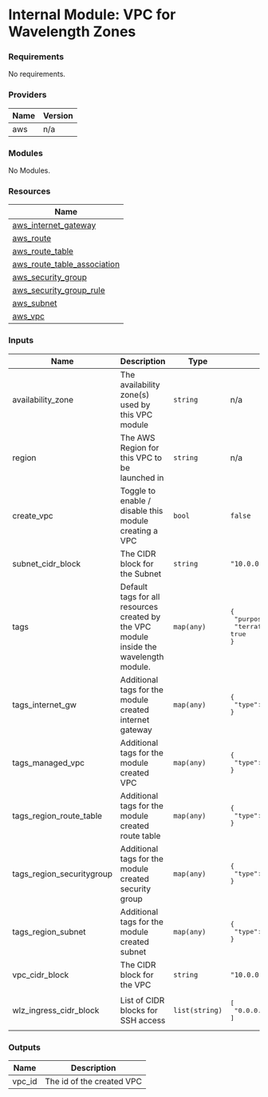# Internal Module: VPC for Wavelength Zones

### Requirements

No requirements.

### Providers

| Name | Version |
|------|---------|
| aws | n/a |

### Modules

No Modules.

### Resources

| Name |
|------|
| [aws_internet_gateway](https://registry.terraform.io/providers/hashicorp/aws/latest/docs/resources/internet_gateway) |
| [aws_route](https://registry.terraform.io/providers/hashicorp/aws/latest/docs/resources/route) |
| [aws_route_table](https://registry.terraform.io/providers/hashicorp/aws/latest/docs/resources/route_table) |
| [aws_route_table_association](https://registry.terraform.io/providers/hashicorp/aws/latest/docs/resources/route_table_association) |
| [aws_security_group](https://registry.terraform.io/providers/hashicorp/aws/latest/docs/resources/security_group) |
| [aws_security_group_rule](https://registry.terraform.io/providers/hashicorp/aws/latest/docs/resources/security_group_rule) |
| [aws_subnet](https://registry.terraform.io/providers/hashicorp/aws/latest/docs/resources/subnet) |
| [aws_vpc](https://registry.terraform.io/providers/hashicorp/aws/latest/docs/resources/vpc) |

### Inputs

| Name | Description | Type | Default |
|------|-------------|------|---------|
| availability_zone | The availability zone(s) used by this VPC module | `string` | n/a |
| region | The AWS Region for this VPC to be launched in | `string` | n/a |
| create_vpc | Toggle to enable / disable this module creating a VPC | `bool` | `false` |
| subnet_cidr_block | The CIDR block for the Subnet | `string` | `"10.0.0.0/24"` |
| tags | Default tags for all resources created by the VPC module inside the wavelength module. | `map(any)` | <pre>{<br>  "purpose": "Wavelength",<br>  "terraformManaged": true<br>}</pre> |
| tags_internet_gw | Additional tags for the module created internet gateway | `map(any)` | <pre>{<br>  "type": "igw"<br>}</pre> |
| tags_managed_vpc | Additional tags for the module created VPC | `map(any)` | <pre>{<br>  "type": "vpc"<br>}</pre> |
| tags_region_route_table | Additional tags for the module created route table | `map(any)` | <pre>{<br>  "type": "routeTable"<br>}</pre> |
| tags_region_securitygroup | Additional tags for the module created security group | `map(any)` | <pre>{<br>  "type": "securityGroup"<br>}</pre> |
| tags_region_subnet | Additional tags for the module created subnet | `map(any)` | <pre>{<br>  "type": "awsRegionSubnet"<br>}</pre> |
| vpc_cidr_block | The CIDR block for the VPC | `string` | `"10.0.0.0/22"` |
| wlz_ingress_cidr_block | List of CIDR blocks for SSH access | `list(string)` | <pre>[<br>  "0.0.0.0/0"<br>]</pre> |

### Outputs

| Name | Description |
|------|-------------|
| vpc_id | The id of the created VPC |

